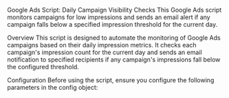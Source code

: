 Google Ads Script: Daily Campaign Visibility Checks
This Google Ads script monitors campaigns for low impressions and sends an email alert if any campaign falls below a specified impression threshold for the current day.

Overview
This script is designed to automate the monitoring of Google Ads campaigns based on their daily impression metrics. It checks each campaign's impression count for the current day and sends an email notification to specified recipients if any campaign's impressions fall below the configured threshold.

Configuration
Before using the script, ensure you configure the following parameters in the config object:
